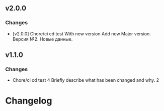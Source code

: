 ## v2.0.0

### Changes
- [v2.0.0] Chore/ci cd test With new version
Add new Major version.
Версия №2.
Новые данные.


## v1.1.0

### Changes
- Chore/ci cd test 4
Briefly describe what has been changed and why. 2


# Changelog
